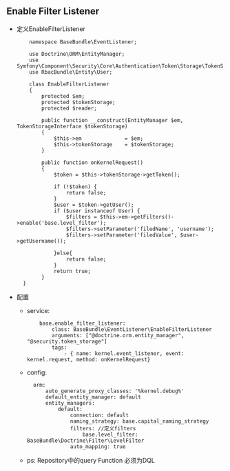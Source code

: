 ## Enable Filter Listener

- 定义EnableFilterListener

		  namespace BaseBundle\EventListener;
		
		  use Doctrine\ORM\EntityManager;
		  use Symfony\Component\Security\Core\Authentication\Token\Storage\TokenStorageInterface;
		  use RbacBundle\Entity\User;
		
		  class EnableFilterListener
		  {
		      protected $em;
		      protected $tokenStorage;
		      protected $reader;
		
		      public function __construct(EntityManager $em, TokenStorageInterface $tokenStorage)
		      {
		          $this->em              = $em;
		          $this->tokenStorage    = $tokenStorage;
		      }
		
		      public function onKernelRequest()
		      {
		          $token = $this->tokenStorage->getToken();
		
		          if (!$token) {
		              return false;
		          }
		          $user = $token->getUser();
		          if ($user instanceof User) {
		              $filters = $this->em->getFilters()->enable('base.level_filter');
		              $filters->setParameter('filedName', 'username');
		              $filters->setParameter('filedValue', $user->getUsername());
		
		          }else{
		              return false;
		          }
		          return true;
		      }
	  	}
	  	
- 配置

	- service:
	
			  base.enable_filter_listener:
			      class: BaseBundle\EventListener\EnableFilterListener
			      arguments: ["@doctrine.orm.entity_manager", "@security.token_storage"]
			      tags:
			          - { name: kernel.event_listener, event: kernel.request, method: onKernelRequest}

	- config:

			orm:
		        auto_generate_proxy_classes: '%kernel.debug%'
		        default_entity_manager: default
		        entity_managers:
		            default:
		                connection: default
		                naming_strategy: base.capital_naming_strategy
		                filters: //定义filters
		                    base.level_filter: BaseBundle\Doctrine\Filter\LevelFilter
		                auto_mapping: true
				
	- ps: Repository中的query Function 必须为DQL

